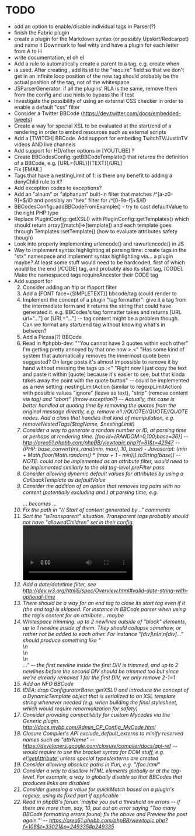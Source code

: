 TODO
====

- add an option to enable/disable individual tags in Parser(?)
- finish the Fabric plugin
- create a plugin for the Markdown syntax (or possibly Upskirt/Redcarpet) and name it Downmark to feel witty and have a plugin for each letter from A to H
- write documentation, el oh el
- Add a rule to automatically create a parent to a tag, e.g. create <LIST> when <LI> is used. After creating <LIST>, add its id to the "require" field so that we don't get in an infinite loop position of the new tag should probably be the actual position of the tag, not of the whitespace
- JSParserGenerator: if all the plugins' RLA is the same, remove them from the config and use hints to bypass the if test
- Investigate the possibility of using an external CSS checker in order to enable a default "css" filter
- Consider a Twitter BBCode (https://dev.twitter.com/docs/embedded-tweets)
- Create a way for special XSL to be evaluated at the start/end of a rendering in order to embed resources such as external scripts
- Add a [TWITCH] BBCode. Add support for embeding TwitchTV/JustinTV videos AND live channels
- Add support for HD/other options in [YOUTUBE] ?
- Create BBCodesConfig::getBBCodeTemplate() that returns the definition of a BBCode, e.g. [URL={URL}]{TEXT}[/URL]
- Fix [EMAIL]
- Tags that have a nestingLimit of 1: is there any benefit to adding a denyChild rule to it?
- Add exception codes to exceptions?
- Add an "alnum" or "alphanum" built-in filter that matches /^[a-z0-9]+$/iD and possibly an "hex" filter for /^[0-9a-f]+$/iD
- BBCodesConfig::addBBCodeFromExample() - try to cast defaultValue to the right PHP type
- Replace PluginConfig::getXSL() with PluginConfig::getTemplates() which should return array([match]=>[template]) and each template goes through Templates::setTemplate() (how to evaluate attributes safety though)
- Look into properly implementing urlencode() and rawurlencode() in JS
- Way to implement syntax highlighting at parsing time: create tags in the "stx" namespace and implement syntax highlighting via... a plugin maybe? At least some stuff would need to be hardcoded, first of which would be the end [/CODE] tag, and probably also its start tag, [CODE]. Make the namespaced tags requireAncestor their CODE tag
- Add support for <ol start="2"/>
- Consider adding an #ip or #ipport filter
- Add a [FONT face={SIMPLETEXT}] bbcode/tag (could render to <span style="font-family:{SIMPLETEXT}">
- Implement the concept of a plugin "tag formatter": give it a tag from the intermediate form and it returns the string that could have generated it. e.g. BBCodes's tag formatter takes <URL url="..."> and returns [URL url="..."] or [URL="..."] -- tag content might be a problem though. Can we format any start/end tag without knowing what's in between?
- Add a Picasa(?) BBCode
- Read in #phpbb-dev: ""You cannot have 3 quotes within each other" I'm getting pretty annoyed by that one now >.<" "Has some kind of system that automatically removes the innermost quote been suggested? On large posts it's almost impossible to remove it by hand without messing the tags up :<" "Right now I just copy the text and paste it within [quote] because it's easier to see, but that kinda takes away the point with the quote button" -- could be implemented as a new setting: nestingLimitAction (similar to regexpLimitAction) with possible values "ignore" (leave as text), "strip" (remove content via <i> tag) and "abort" (throw exception?) -- Actually, this case is better handled at quoting time by removing the quotes from the original message directly, e.g. remove all //QUOTE//QUOTE//QUOTE nodes. Add a class that handles that kind of manipulation, e.g. removeNestedTags($tagName, $nestingLimit)
- Consider a way to generate a random number or ID, at parsing time or perhaps at rendering time. [foo id={RANDOM=0,100;base=36}] -- http://area51.phpbb.com/phpBB/viewtopic.php?f=81&t=42947 -- (PHP: base_convert(mt_rand(min, max), 10, base) - Javascript: (min + Math.floor(Math.random() * (max + 1 - min))).toString(base)) -- NOTE: could not be implemented as an attribute filter, would need to be implemented similarly to the old tag-level preFilter pass
- Consider allowing dynamic default values for attributes by using a CallbackTemplate as defaultValue
- Consider the addition of an option that removes tag pairs with no content (potentially excluding <st/> and <et/>) at parsing time, e.g. <rt><P></P><QUOTE>...</QUOTE></rt> becomes <rt><QUOTE>...</QUOTE></rt>
- Fix the path in "// Start of content generated by .." comments
- Sort the "isTransparent" situation. Transparent tags probably should not have "allowedChildren" set in their config. <video>'s content model seems to indicate otherwise, though. Some tags are specifically allowed, *then* its content model is transparent.
- Add a date/datetime filter, see http://dev.w3.org/html5/spec/Overview.html#valid-date-string-with-optional-time
- There should be a way for an end tag to close its start tag even if it (the end tag) is skipped. For instance in BBCode parser when using the tag's content for an attribute... maybe
- Whitespace trimming: up to 2 newlines outside of "block" elements, up to 1 newline inside of them. They should collapse somehow, or rather not be added to each other. For instance "[div]\n\n\n[div]..." should produce something like "<DIV><i>\n</i><BR>\n</BR><i>\n</i><DIV>..." -- the first newline inside the first DIV is trimmed, and up to 2 newlines before the second DIV should be trimmed too but since we're already removed 1 for the first DIV, we only remove 2-1=1
- Add an NFO BBCode
- IDEA: drop ConfiguratorBase::getXSL() and introduce the concept of a DynamicTemplate object that is serialized to an XSL template string whenever needed (e.g. when building the final stylesheet, which would require renormalization for safety)
- Consider providing compatilibity for custom Mycodes via the Generic plugin. http://docs.mybb.com/Admin_CP_Config_MyCode.html
- Closure Compiler's API exclude_default_externs to minify reserved names such as "attrName" -- https://developers.google.com/closure/compiler/docs/api-ref -- would require to use the bracket syntax for DOM stuff, e.g. el['getAttribute'](attrName) unless special types/externs are created
- Consider allowing absolute paths in #url, e.g. "/foo.html"
- Consider a way to disallow HTML elements globally or at the tag-level. For example, a way to globally disable <a> so that BBCodes that produces links are disabled
- Consider guessing a value for quickMatch based on a plugin's regexp, using its fixed part if applicable
- Read in phpBB's forum 'maybe you put a threshold on errors -- if there are more than, say, 10, put out an error saying "Too many BBCode formatting errors found; fix the above and Preview the post again."' -- https://area51.phpbb.com/phpBB/viewtopic.php?f=108&t=33021&p=249335#p249335
